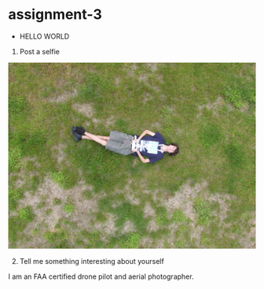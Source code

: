 # assignment-3

* HELLO WORLD


1. Post a selfie

![alt text][selfie]

[selfie]: https://github.com/ece-09363/hello-world-ambrosen8/blob/master/Assets/Selfie.jpg 


2. Tell me something interesting about yourself

I am an FAA certified drone pilot and aerial photographer.


